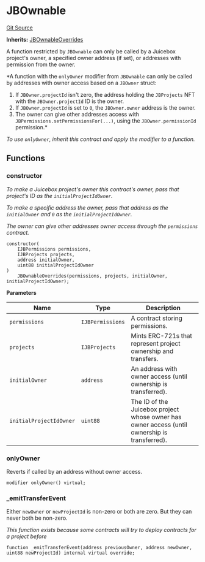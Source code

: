 # JBOwnable
[Git Source](https://github.com/Bananapus/nana-ownable/blob/a74b3181e75adaf0ee0c93cb00bcc5709ca8f314/src/JBOwnable.sol)

**Inherits:**
[JBOwnableOverrides](/docs/dev/v5/api/ownable/JBOwnableOverrides.md)

A function restricted by `JBOwnable` can only be called by a Juicebox project's owner, a specified owner
address (if set), or addresses with permission from the owner.

*A function with the `onlyOwner` modifier from `JBOwnable` can only be called by addresses with owner access
based on a `JBOwner` struct:
1. If `JBOwner.projectId` isn't zero, the address holding the `JBProjects` NFT with the `JBOwner.projectId` ID is
the owner.
2. If `JBOwner.projectId` is set to `0`, the `JBOwner.owner` address is the owner.
3. The owner can give other addresses access with `JBPermissions.setPermissionsFor(...)`, using the
`JBOwner.permissionId` permission.*

*To use `onlyOwner`, inherit this contract and apply the modifier to a function.*


## Functions
### constructor

*To make a Juicebox project's owner this contract's owner, pass that project's ID as the
`initialProjectIdOwner`.*

*To make a specific address the owner, pass that address as the `initialOwner` and `0` as the
`initialProjectIdOwner`.*

*The owner can give other addresses owner access through the `permissions` contract.*


```solidity
constructor(
    IJBPermissions permissions,
    IJBProjects projects,
    address initialOwner,
    uint88 initialProjectIdOwner
)
    JBOwnableOverrides(permissions, projects, initialOwner, initialProjectIdOwner);
```
**Parameters**

|Name|Type|Description|
|----|----|-----------|
|`permissions`|`IJBPermissions`|A contract storing permissions.|
|`projects`|`IJBProjects`|Mints ERC-721s that represent project ownership and transfers.|
|`initialOwner`|`address`|An address with owner access (until ownership is transferred).|
|`initialProjectIdOwner`|`uint88`|The ID of the Juicebox project whose owner has owner access (until ownership is transferred).|


### onlyOwner

Reverts if called by an address without owner access.


```solidity
modifier onlyOwner() virtual;
```

### _emitTransferEvent

Either `newOwner` or `newProjectId` is non-zero or both are zero. But they can never both be non-zero.

*This function exists because some contracts will try to deploy contracts for a project before*


```solidity
function _emitTransferEvent(address previousOwner, address newOwner, uint88 newProjectId) internal virtual override;
```

